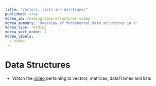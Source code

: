 ```yaml
---
title: "Vectors, lists and dataFrames"
published: true
morea_id: reading-data-structures-video
morea_summary: "Overview of fundamental data structures in R"
morea_type: reading
morea_sort_order: 2
morea_labels:
  - video
---
```


# Data Structures 

* Watch the [video](https://vimeo.com/manage/videos/745970133) pertaining to vectors, matrices, dataFrames and lists


